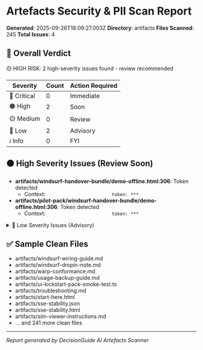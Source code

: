 # Artefacts Security & PII Scan Report

**Generated**: 2025-09-26T18:09:27.003Z
**Directory**: artifacts
**Files Scanned**: 245
**Total Issues**: 4

## 🎯 Overall Verdict

🟡 HIGH RISK: 2 high-severity issues found - review recommended

| Severity | Count | Action Required |
|----------|-------|----------------|
| 🔴 Critical | 0 | Immediate |
| 🟠 High | 2 | Soon |
| 🟡 Medium | 0 | Review |
| 🔵 Low | 2 | Advisory |
| ℹ️ Info | 0 | FYI |

## 🟠 High Severity Issues (Review Soon)

- **artifacts/windsurf-handover-bundle/demo-offline.html:306**: Token detected
  - Context: `                        token: ***`
- **artifacts/pilot-pack/windsurf-handover-bundle/demo-offline.html:306**: Token detected
  - Context: `                        token: ***`

<details><summary>🔵 Low Severity Issues (Advisory)</summary>

- **artifacts/pilot-success-criteria.md:8**: Street address pattern detected
- **artifacts/pilot-pack/pilot-success-criteria.md:8**: Street address pattern detected

</details>

## ✅ Sample Clean Files

- artifacts/windsurf-wiring-guide.md
- artifacts/windsurf-dropin-note.md
- artifacts/warp-conformance.md
- artifacts/usage-backup-guide.md
- artifacts/ui-kickstart-pack-smoke-test.ts
- artifacts/troubleshooting.md
- artifacts/start-here.html
- artifacts/sse-stability.json
- artifacts/sse-stability.html
- artifacts/sim-viewer-instructions.md
- ... and 241 more clean files

---
*Report generated by DecisionGuide AI Artefacts Scanner*